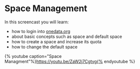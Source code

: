 # Space Management

In this screencast you will learn:
- how to login into [onedata.org](onedata.org.)
- about basic concepts such as space and default space
- how to create a space and increase its quota
- how to change the default space

{% youtube caption="Space Managment"%}https://youtu.be/ZaW2j7Cgtvg{% endyoutube %}
